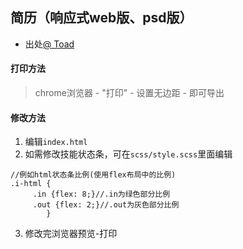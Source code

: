 
## 简历（响应式web版、psd版）

- 出处[@ Toad](http://toadw.cn)

#### 打印方法

> chrome浏览器 - "打印" - 设置无边距 - 即可导出


#### 修改方法
1. 编辑`index.html`
2. 如需修改技能状态条，可在`scss/style.scss`里面编辑
```
//例如html状态条比例(使用flex布局中的比例)
.i-html {
     .in {flex: 8;}//.in为绿色部分比例
     .out {flex: 2;}//.out为灰色部分比例
        }
```
3. 修改完浏览器预览-打印

